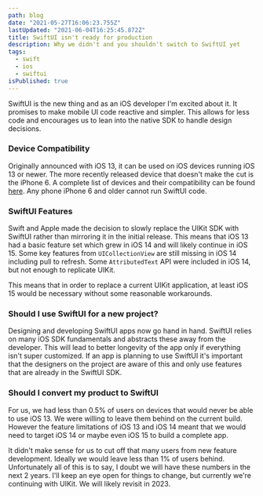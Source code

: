 ```yaml
---
path: blog
date: "2021-05-27T16:06:23.755Z"
lastUpdated: "2021-06-04T16:25:45.872Z"
title: SwiftUI isn't ready for production
description: Why we didn't and you shouldn't switch to SwiftUI yet
tags:
  - swift
  - ios
  - swiftui
isPublished: true
---
```


SwiftUI is the new thing and as an iOS developer I'm excited about it. It promises to make mobile UI code reactive and simpler. This allows for less code and encourages us to lean into the native SDK to handle design decisions.

### Device Compatibility

Originally announced with iOS 13, it can be used on iOS devices running iOS 13 or newer. The more recently released device that doesn't make the cut is the iPhone 6. A complete list of devices and their compatibility can be found [here](https://everyi.com/by-capability/maximum-supported-ios-version-for-ipod-iphone-ipad.html). Any phone iPhone 6 and older cannot run SwiftUI code.

### SwiftUI Features

Swift and Apple made the decision to slowly replace the UIKit SDK with SwiftUI rather than mirroring it in the initial release. This means that iOS 13 had a basic feature set which grew in iOS 14 and will likely continue in iOS 15. Some key features from `UICollectionView` are still missing in iOS 14 including pull to refresh. Some `AttributedText` API were included in iOS 14, but not enough to replicate UIKit.

This means that in order to replace a current UIKit application, at least iOS 15 would be necessary without some reasonable workarounds.

### Should I use SwiftUI for a new project?

Designing and developing SwiftUI apps now go hand in hand. SwiftUI relies on many iOS SDK fundamentals and abstracts these away from the developer. This will lead to better longevity of the app only if everything isn't super customized. If an app is planning to use SwiftUI it's important that the designers on the project are aware of this and only use features that are already in the SwiftUI SDK.

### Should I convert my product to SwiftUI

For us, we had less than 0.5% of users on devices that would never be able to use iOS 13. We were willing to leave them behind on the current build. However the feature limitations of iOS 13 and iOS 14 meant that we would need to target iOS 14 or maybe even iOS 15 to build a complete app.

It didn't make sense for us to cut off that many users from new feature development. Ideally we would leave less than 1% of users behind. Unfortunately all of this is to say, I doubt we will have these numbers in the next 2 years. I'll keep an eye open for things to change, but currently we're continuing with UIKit. We will likely revisit in 2023.
